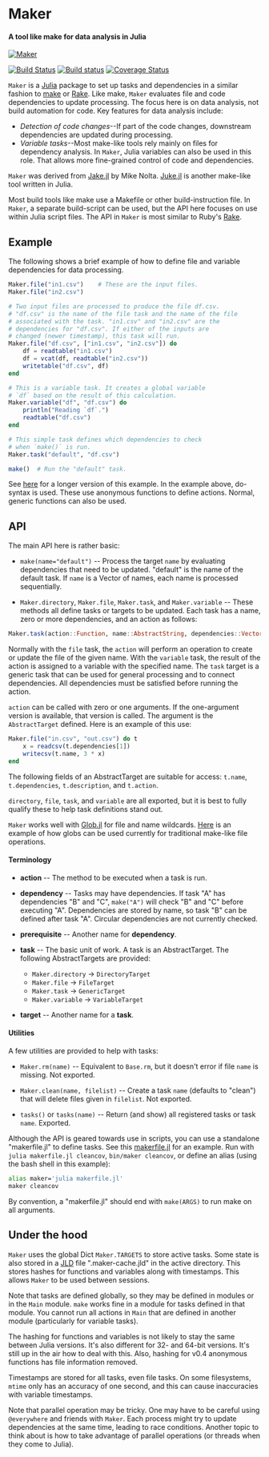 # Maker
#### A tool like make for data analysis in Julia

[![Maker](http://pkg.julialang.org/badges/Maker_0.4.svg)](http://pkg.julialang.org/?pkg=Maker&ver=0.4)

[![Build Status](https://travis-ci.org/tshort/Maker.jl.svg?branch=master)](https://travis-ci.org/tshort/Maker.jl)
[![Build status](https://ci.appveyor.com/api/projects/status/otj9pnwsq32to211?svg=true)](https://ci.appveyor.com/project/tshort/maker-jl)
[![Coverage Status](https://coveralls.io/repos/tshort/Maker.jl/badge.svg?branch=master)](https://coveralls.io/r/tshort/Maker.jl?branch=master)

`Maker` is a [Julia](http://julialang.org/) package to set up tasks and 
dependencies in a similar fashion to
[make](https://en.wikipedia.org/wiki/Makefile) or
[Rake](http://docs.seattlerb.org/rake/). Like make, `Maker` evaluates file and
code dependencies to update processing. The focus here is on data analysis, not
build automation for code. Key features for data analysis include:

- *Detection of code changes*--If part of the code changes, downstream 
  dependencies are updated during processing.
- *Variable tasks*--Most make-like tools rely mainly on files for 
  dependency analysis. In `Maker`, Julia variables can also be used
  in this role. That allows more fine-grained control of code and dependencies. 
 
`Maker` was derived from [Jake.jl](https://github.com/nolta/Jake.jl) by Mike
Nolta. [Juke.jl](https://github.com/kshramt/Juke.jl) is another make-like tool
written in Julia. 

Most build tools like make use a Makefile or other build-instruction file. In
`Maker`, a separate build-script can be used, but the API here focuses on
use within Julia script files. The API in `Maker` is most similar to Ruby's
[Rake](http://docs.seattlerb.org/rake/).

## Example

The following shows a brief example of how to define file and variable 
dependencies for data processing.

```julia
Maker.file("in1.csv")    # These are the input files.
Maker.file("in2.csv")

# Two input files are processed to produce the file df.csv.
# "df.csv" is the name of the file task and the name of the file
# associated with the task. "in1.csv" and "in2.csv" are the 
# dependencies for "df.csv". If either of the inputs are 
# changed (newer timestamp), this task will run.
Maker.file("df.csv", ["in1.csv", "in2.csv"]) do 
    df = readtable("in1.csv")
    df = vcat(df, readtable("in2.csv"))
    writetable("df.csv", df) 
end

# This is a variable task. It creates a global variable
# `df` based on the result of this calculation. 
Maker.variable("df", "df.csv") do 
    println("Reading `df`.")
    readtable("df.csv")
end

# This simple task defines which dependencies to check
# when `make()` is run.
Maker.task("default", "df.csv")

make()  # Run the "default" task.
```

See [here](https://github.com/tshort/Maker.jl/blob/master/test/example.jl) for a
longer version of this example. In the example above, do-syntax is used. These
use anonymous functions to define actions. Normal, generic functions can also be 
used.

## API 

The main API here is rather basic:

* `make(name="default")` -- Process the target `name` by evaluating dependencies
  that need to be updated. "default" is the name of the default task. If `name`
  is a Vector of names, each name is processed sequentially.

* `Maker.directory`, `Maker.file`, `Maker.task`, and `Maker.variable` -- These
  methods all define tasks or targets to be updated. Each task has a name, zero
  or more dependencies, and an action as follows:
    
```julia 
Maker.task(action::Function, name::AbstractString, dependencies::Vector{AbstractString})
```

Normally with the `file` task, the `action` will perform an operation to create
or update the file of the given name. With the `variable` task, the result of
the action is assigned to a variable with the specified name. The `task` target
is a generic task that can be used for general processing and to  connect
dependencies. All dependencies must be satisfied before running the action.

`action` can be called with zero or one arguments. If the one-argument version
is available, that version is called. The argument is the `AbstractTarget`
defined. Here is an example of this use:

```julia
Maker.file("in.csv", "out.csv") do t
    x = readcsv(t.dependencies[1])
    writecsv(t.name, 3 * x)
end
```

The following fields of an AbstractTarget are suitable for access: `t.name`,
`t.dependencies`, `t.description`, and `t.action`.

`directory`, `file`, `task`, and `variable` are all exported, but it is best
to fully qualify these to help task definitions stand out.

`Maker` works well with [Glob.jl](https://github.com/vtjnash/Glob.jl) for file
and name wildcards. 
[Here](https://github.com/tshort/Maker.jl/blob/master/test/glob.jl)
is an example of how globs can be used currently for traditional make-like 
file operations.

#### Terminology

- **action** -- The method to be executed when a task is run.

- **dependency** -- Tasks may have dependencies. If task "A" has dependencies
  "B" and "C", `make("A")` will check "B" and "C" before executing "A". 
  Dependencies are stored by name, so task "B" can be defined after task "A".
  Circular dependencies are not currently checked.

- **prerequisite** -- Another name for **dependency**.

- **task** -- The basic unit of work. A task is an AbstractTarget. The
  following AbstractTargets are provided:
  - `Maker.directory` -> `DirectoryTarget`
  - `Maker.file` -> `FileTarget`
  - `Maker.task` -> `GenericTarget`
  - `Maker.variable` -> `VariableTarget`

- **target** -- Another name for a **task**.

#### Utilities

A few utilities are provided to help with tasks:

* `Maker.rm(name)` -- Equivalent to `Base.rm`, but it doesn't error if file 
  `name` is missing. Not exported.

* `Maker.clean(name, filelist)` -- Create a task `name` (defaults to "clean")
  that will delete files given in `filelist`. Not exported.

* `tasks()` or `tasks(name)` -- Return (and show) all registered tasks or 
  task `name`. Exported.

Although the API is geared towards use in scripts, you can use a standalone
"makerfile.jl" to define tasks. See this
[makerfile.jl](https://github.com/tshort/Maker.jl/blob/master/makerfile.jl)
for an example. Run with `julia makerfile.jl cleancov`, `bin/maker cleancov`,
or define an alias (using the bash shell in this example):

```bash
alias maker='julia makerfile.jl' 
maker cleancov
```

By convention, a "makerfile.jl" should end with `make(ARGS)` to run make on
all arguments.

## Under the hood

`Maker` uses the global Dict `Maker.TARGETS` to store active tasks. Some state
is also stored in a [JLD](https://github.com/JuliaLang/JLD.jl) file
".maker-cache.jld" in the active directory. This stores hashes for functions and
variables along with timestamps. This allows `Maker` to be used between
sessions. 

Note that tasks are defined globally, so they may be defined in modules or
in the `Main` module. `make` works fine in a module for tasks defined in that
module. You cannot run all actions in `Main` that are defined in another module
(particularly for variable tasks).

The hashing for functions and variables is not likely to stay the same between
Julia versions. It's also different for 32- and 64-bit versions. It's still up
in the air how to deal with this. Also, hashing for v0.4 anonymous functions 
has file information removed.

Timestamps are stored for all tasks, even file tasks. On some filesystems, 
`mtime` only has an accuracy of one second, and this can cause inaccuracies 
with variable timestamps.

Note that parallel operation may be tricky. One may have to be careful using 
`@everywhere` and friends with `Maker`. Each process might try to update 
dependencies at the same time, leading to race conditions. Another topic to
think about is how to take advantage of parallel operations (or threads when 
they come to Julia). 
  
